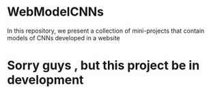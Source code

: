 # WebModelCNNs
In this repository, we present a collection of mini-projects that contain models of CNNs developed in a website
# Sorry guys , but this project be in development
